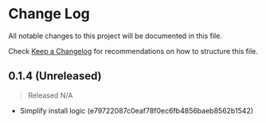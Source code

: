 # Change Log

All notable changes to this project will be documented in this file.

Check [Keep a Changelog](http://keepachangelog.com/) for recommendations on how to structure this file.


## 0.1.4 (Unreleased)
> Released N/A

* Simplify install logic (e79722087c0eaf78f0ec6fb4856baeb8562b1542)

